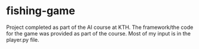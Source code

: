 # fishing-game
Project completed as part of the AI course at KTH. The framework/the code for the game was provided as part of the course. Most of my input is in the player.py file.

